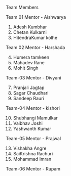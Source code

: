 
Team Members


Team 01
Mentor - Aishwarya

1. Adesh Kumbhar
2. Chetan Kulkarni
3. HitendraKumar kolhe

Team 02
Mentor - Harshada

4. Humera tamkeen
5. Mahadev Rane
6. Mohit Singh

Team-03 
Mentor - Divyani

7. Pranjali Jagtap
8. Sagar Chaudhari
9. Sandeep Rauri

Team-04
Mentor - kishori

10. Shubhangi Mamulkar
11. Vaibhav Joshi
12. Yashwanth Kumar

Team-05
Mentor - Prajwal

13. Vishakha Angre
14. SaiKrishna Rachuri
15. Mohammad Imran

Team-06
Mentor - Rupam

